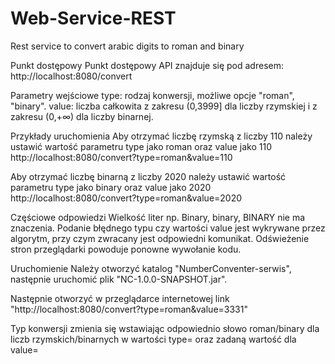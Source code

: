 # Web-Service-REST
Rest service to convert arabic digits to roman and binary

Punkt dostępowy
Punkt dostępowy API znajduje się pod adresem:
http://localhost:8080/convert


Parametry wejściowe
type: rodzaj konwersji, możliwe opcje "roman", "binary".
value: liczba całkowita z zakresu (0,3999] dla liczby rzymskiej i z zakresu (0,+∞) dla liczby binarnej.


Przykłady uruchomienia
Aby otrzymać liczbę rzymską z liczby 110 należy ustawić wartość parametru type jako roman oraz value jako 110
http://localhost:8080/convert?type=roman&value=110
 
Aby otrzymać liczbę binarną z liczby 2020 należy ustawić wartość parametru type jako binary oraz value jako 2020
http://localhost:8080/convert?type=roman&value=2020


Częściowe odpowiedzi
Wielkość liter np. Binary, binary, BINARY nie ma znaczenia.
Podanie błędnego typu czy wartości value jest wykrywane przez algorytm, przy czym zwracany jest odpowiedni komunikat.
Odświeżenie stron przeglądarki powoduje ponowne wywołanie kodu.


Uruchomienie
Należy otworzyć katalog "NumberConventer-serwis", następnie uruchomić plik "NC-1.0.0-SNAPSHOT.jar".

Następnie otworzyć w przeglądarce internetowej link "http://localhost:8080/convert?type=roman&value=3331" 

Typ konwersji zmienia się wstawiając odpowiednio słowo roman/binary dla liczb rzymskich/binarnych w wartości type= oraz zadaną wartość dla value=
